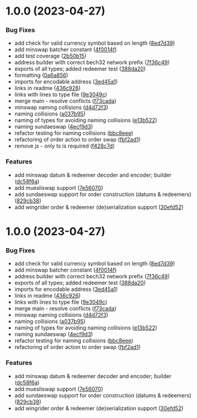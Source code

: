 # 1.0.0 (2023-04-27)


### Bug Fixes

* add check for valid currency symbol based on length ([8ed7d39](https://github.com/will991/dex-order-serialization-lib/commit/8ed7d396b4dcf3b49be0ad619b69a8c7a4514132))
* add minswap batcher constant ([4f0014f](https://github.com/will991/dex-order-serialization-lib/commit/4f0014fdedededf55146a9e4537ba9be6a0c5f9a))
* add test coverage ([2b50b15](https://github.com/will991/dex-order-serialization-lib/commit/2b50b1530b4d396e4647f371dd6ff86c49e8f5e9))
* address builder with correct bech32 network prefix ([7f36c49](https://github.com/will991/dex-order-serialization-lib/commit/7f36c49b128f904861ae612cae926998b901b0ca))
* exports of all types; added redeemer test ([388da20](https://github.com/will991/dex-order-serialization-lib/commit/388da2047616e94f8f7e0a9edd8b248bdfeff2e5))
* formatting ([0a6a856](https://github.com/will991/dex-order-serialization-lib/commit/0a6a856ab02906d726197ba5686b0a22f5254fad))
* imports for encodable address ([3ed45a1](https://github.com/will991/dex-order-serialization-lib/commit/3ed45a1140b86ffbe6bcd1586cd72853cdde2b9e))
* links in readme ([436c926](https://github.com/will991/dex-order-serialization-lib/commit/436c926bbd3d21e40b15fa1944471b7d4adb0cf3))
* links with lines to type file ([9e3049c](https://github.com/will991/dex-order-serialization-lib/commit/9e3049ca86b913990a7483d4009908e2ab695494))
* merge main - resolve conflicts ([f73cada](https://github.com/will991/dex-order-serialization-lib/commit/f73cada9d2e16c41d9d8b5eea81bcdbfe2733376))
* minswap naming collisions ([d4d72f3](https://github.com/will991/dex-order-serialization-lib/commit/d4d72f3910ce57aacf62ef31f24ed838a37a2789))
* naming collisions ([a037b95](https://github.com/will991/dex-order-serialization-lib/commit/a037b95909deaf79d7df9f30c2019ade674172f5))
* naming of types for avoiding naming collisions ([e13b522](https://github.com/will991/dex-order-serialization-lib/commit/e13b5221f72e48758e8bd42861d16e8e7fd4dbfb))
* naming sundaeswap ([4ecf9d3](https://github.com/will991/dex-order-serialization-lib/commit/4ecf9d39eeeb7cfc0b4c6b747079ecb6f9a7ad0c))
* refactor testing for naming collisions ([bbc8eee](https://github.com/will991/dex-order-serialization-lib/commit/bbc8eee3bc4fe60226654bafc4db6b46e81695c8))
* refactoring of order action to order swap ([fbf2ad1](https://github.com/will991/dex-order-serialization-lib/commit/fbf2ad136f5ea8da7cb4741ff2ad93fceae1effa))
* remove js - only ts is required ([f428c7d](https://github.com/will991/dex-order-serialization-lib/commit/f428c7d49e97fb8cf6c5953da660c6ccb71f58be))


### Features

* add minswap datum & redeemer decoder and encoder; builder ([dc58f6a](https://github.com/will991/dex-order-serialization-lib/commit/dc58f6ad1f2cefb2fecac1c89726b39a8f77e1b8))
* add muesliswap support ([7e56070](https://github.com/will991/dex-order-serialization-lib/commit/7e5607027bd89593de1fb5e8c6960d81aa9124c7))
* add sundaeswap support for order construction (datums & redeemers) ([829cb38](https://github.com/will991/dex-order-serialization-lib/commit/829cb3829dad0e275bd68ea69f99e36dec06045a))
* add wingrider order & redeemer (de)serialization support ([30efd52](https://github.com/will991/dex-order-serialization-lib/commit/30efd528932ae83643a89ad0dbde513e719d536e))

# 1.0.0 (2023-04-27)


### Bug Fixes

* add check for valid currency symbol based on length ([8ed7d39](https://github.com/will991/dex-order-serialization-lib/commit/8ed7d396b4dcf3b49be0ad619b69a8c7a4514132))
* add minswap batcher constant ([4f0014f](https://github.com/will991/dex-order-serialization-lib/commit/4f0014fdedededf55146a9e4537ba9be6a0c5f9a))
* address builder with correct bech32 network prefix ([7f36c49](https://github.com/will991/dex-order-serialization-lib/commit/7f36c49b128f904861ae612cae926998b901b0ca))
* exports of all types; added redeemer test ([388da20](https://github.com/will991/dex-order-serialization-lib/commit/388da2047616e94f8f7e0a9edd8b248bdfeff2e5))
* imports for encodable address ([3ed45a1](https://github.com/will991/dex-order-serialization-lib/commit/3ed45a1140b86ffbe6bcd1586cd72853cdde2b9e))
* links in readme ([436c926](https://github.com/will991/dex-order-serialization-lib/commit/436c926bbd3d21e40b15fa1944471b7d4adb0cf3))
* links with lines to type file ([9e3049c](https://github.com/will991/dex-order-serialization-lib/commit/9e3049ca86b913990a7483d4009908e2ab695494))
* merge main - resolve conflicts ([f73cada](https://github.com/will991/dex-order-serialization-lib/commit/f73cada9d2e16c41d9d8b5eea81bcdbfe2733376))
* minswap naming collisions ([d4d72f3](https://github.com/will991/dex-order-serialization-lib/commit/d4d72f3910ce57aacf62ef31f24ed838a37a2789))
* naming collisions ([a037b95](https://github.com/will991/dex-order-serialization-lib/commit/a037b95909deaf79d7df9f30c2019ade674172f5))
* naming of types for avoiding naming collisions ([e13b522](https://github.com/will991/dex-order-serialization-lib/commit/e13b5221f72e48758e8bd42861d16e8e7fd4dbfb))
* naming sundaeswap ([4ecf9d3](https://github.com/will991/dex-order-serialization-lib/commit/4ecf9d39eeeb7cfc0b4c6b747079ecb6f9a7ad0c))
* refactor testing for naming collisions ([bbc8eee](https://github.com/will991/dex-order-serialization-lib/commit/bbc8eee3bc4fe60226654bafc4db6b46e81695c8))
* refactoring of order action to order swap ([fbf2ad1](https://github.com/will991/dex-order-serialization-lib/commit/fbf2ad136f5ea8da7cb4741ff2ad93fceae1effa))


### Features

* add minswap datum & redeemer decoder and encoder; builder ([dc58f6a](https://github.com/will991/dex-order-serialization-lib/commit/dc58f6ad1f2cefb2fecac1c89726b39a8f77e1b8))
* add muesliswap support ([7e56070](https://github.com/will991/dex-order-serialization-lib/commit/7e5607027bd89593de1fb5e8c6960d81aa9124c7))
* add sundaeswap support for order construction (datums & redeemers) ([829cb38](https://github.com/will991/dex-order-serialization-lib/commit/829cb3829dad0e275bd68ea69f99e36dec06045a))
* add wingrider order & redeemer (de)serialization support ([30efd52](https://github.com/will991/dex-order-serialization-lib/commit/30efd528932ae83643a89ad0dbde513e719d536e))
